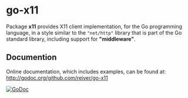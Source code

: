 # go-x11

Package **x11** provides X11 client implementation, for the Go programming language, in a style similar to the `"net/http"` library that is part of the Go standard library, including support for **"middleware"**.


## Documention

Online documentation, which includes examples, can be found at: http://godoc.org/github.com/reiver/go-x11

[![GoDoc](https://godoc.org/github.com/reiver/go-x11?status.svg)](https://godoc.org/github.com/reiver/go-x11)
